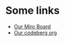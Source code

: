 # Some links

- [Our Miro Board](https://miro.com/welcomeonboard/WXRETU5BOTRCZWNLNG9OTUZKZkVEd05QdHBjcnVuRGJpd1FDS3gycm1PYUFkU2hKa3dTMW94UDBkek9ITkYzSnwzNDU4NzY0NTI4NjM3OTE1MzI3?share_link_id=743618497533)
- [Our codeberg org](https://codeberg.org/org/tube_python_2022/dashboard)
